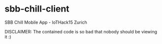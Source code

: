 # sbb-chill-client

SBB Chill Mobile App - IoTHack15 Zurich

DISCLAIMER: The contained code is so bad that nobody should be viewing it :)
